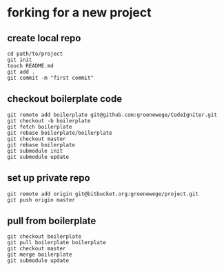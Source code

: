 # forking for a new project

## create local repo

	cd path/to/project
	git init
	touch README.md
	git add .
	git commit -m "first commit"

## checkout boilerplate code

	git remote add boilerplate git@github.com:groenewege/CodeIgniter.git
	git checkout -b boilerplate
	git fetch boilerplate
	git rebase boilerplate/boilerplate
	git checkout master
	git rebase boilerplate
	git submodule init
	git submodule update

## set up private repo

	git remote add origin git@bitbucket.org:groenewege/project.git
	git push origin master

## pull from boilerplate

	git checkout boilerplate
	git pull boilerplate boilerplate
	git checkout master
	git merge boilerplate
	git submodule update

